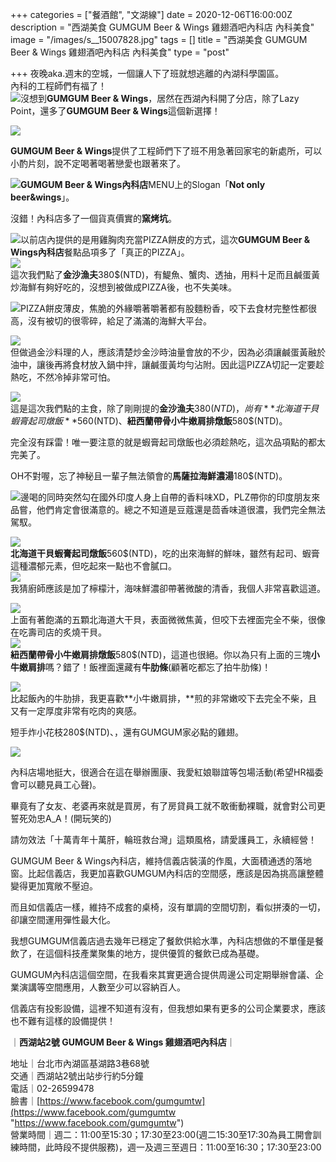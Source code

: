 +++
categories = ["餐酒館", "文湖線"]
date = 2020-12-06T16:00:00Z
description = "西湖美食 GUMGUM Beer & Wings 雞翅酒吧內科店 內科美食"
image = "/images/s__15007828.jpg"
tags = []
title = "西湖美食 GUMGUM Beer & Wings 雞翅酒吧內科店 內科美食"
type = "post"

+++
夜晚aka.週末的空城，一個讓人下了班就想逃離的內湖科學園區。  
內科的工程師們有福了！  
![](/images/s__15007818.jpg)沒想到**GUMGUM Beer & Wings**，居然在西湖內科開了分店，除了Lazy Point，還多了**GUMGUM Beer & Wings**這個新選擇！

![](/images/s__15007829.jpg)

**GUMGUM Beer & Wings**提供了工程師們下了班不用急著回家宅的新處所，可以小酌片刻，說不定喝著喝著戀愛也跟著來了。

![](/images/s__15007827.jpg)**GUMGUM Beer & Wings內科店**MENU上的Slogan「**Not only beer&wings**」。  
  
沒錯！內科店多了一個貨真價實的**窯烤坑**。

![](/images/s__15007826.jpg)以前店內提供的是用雞胸肉充當PIZZA餅皮的方式，這次**GUMGUM Beer & Wings內科店**餐點品項多了「真正的PIZZA」。  
![](/images/s__15007840.jpg)  
這次我們點了**金沙漁夫**380$(NTD)，有鯷魚、蟹肉、透抽，用料十足而且鹹蛋黃炒海鮮有夠好吃的，沒想到被做成PIZZA後，也不失美味。

![](/images/s__15007933.jpg)PIZZA餅皮薄皮，焦脆的外緣嚼著嚼著都有股麵粉香，咬下去食材完整性都很高，沒有被切的很零碎，給足了滿滿的海鮮大平台。

![](/images/s__15007936.jpg)  
但做過金沙料理的人，應該清楚炒金沙時油量會放的不少，因為必須讓鹹蛋黃融於油中，讓後再將食材放入鍋中拌，讓鹹蛋黃均勻沾附。因此這PIZZA切記一定要趁熱吃，不然冷掉非常可怕。  
  
![](/images/s__15007839.jpg)  
這是這次我們點的主食，除了剛剛提的**金沙漁夫**380$(NTD)，尚有**北海道干貝蝦膏起司燉飯**560$(NTD)、**紐西蘭帶骨小牛嫩肩排燉飯**580$(NTD)。

完全沒有踩雷！唯一要注意的就是蝦膏起司燉飯也必須趁熱吃，這次品項點的都太完美了。

OH不對喔，忘了神秘且一輩子無法領會的**馬薩拉海鮮濃湯**180$(NTD)。

![](/images/s__15007935.jpg)邊喝的同時突然勾在國外印度人身上自帶的香料味XD，PLZ帶你的印度朋友來品嘗，他們肯定會很滿意的。總之不知道是豆蔻還是茴香味道很濃，我們完全無法駕馭。

![](/images/s__15007845.jpg)  
**北海道干貝蝦膏起司燉飯**560$(NTD)，吃的出來海鮮的鮮味，雖然有起司、蝦膏這種濃郁元素，但吃起來一點也不會膩口。  
![](/images/s__15007816.jpg)  
我猜廚師應該是加了檸檬汁，海味鮮濃卻帶著微酸的清香，我個人非常喜歡這道。

![](/images/s__15007815.jpg)  
上面有著飽滿的五顆北海道大干貝，表面微微焦黃，但咬下去裡面完全不柴，很像在吃壽司店的炙燒干貝。  
![](/images/s__15007837.jpg)  
**紐西蘭帶骨小牛嫩肩排燉飯**580$(NTD)，這道也很絕。你以為只有上面的三塊**小牛嫩肩排**嗎？錯了！飯裡面還藏有**牛肋條**(顧著吃都忘了拍牛肋條)！

![](/images/s__15007835.jpg)  
比起飯內的牛肋排，我更喜歡**小牛嫩肩排，**煎的非常嫩咬下去完全不柴，且又有一定厚度非常有吃肉的爽感。

短手炸小花枝280$(NTD)、，還有GUMGUM家必點的雞翅。

![](/images/s__15007931.jpg)

內科店場地挺大，很適合在這在舉辦團康、我愛紅娘聯誼等包場活動(希望HR福委會可以聽見員工心聲)。

畢竟有了女友、老婆再來就是買房，有了房貸員工就不敢衝動裸職，就會對公司更誓死効忠A_A！(開玩笑的)

請勿效法「十萬青年十萬肝，輪班救台灣」這類風格，請愛護員工，永續經營！

GUMGUM Beer & Wings內科店，維持信義店裝潢的作風，大面積通透的落地窗。比起信義店，我更加喜歡GUMGUM內科店的空間感，應該是因為挑高讓整體變得更加寬敞不壓迫。

而且如信義店一樣，維持不成套的桌椅，沒有單調的空間切割，看似拼湊的一切，卻讓空間運用彈性最大化。

我想GUMGUM信義店過去幾年已穩定了餐飲供給水準，內科店想做的不單僅是餐飲了，在這個科技產業聚集的地方，提供優質的餐飲已成為基礎。

GUMGUM內科店這個空間，在我看來其實更適合提供周邊公司定期舉辦會議、企業演講等空間應用，人數至少可以容納百人。

信義店有投影設備，這裡不知道有沒有，但我想如果有更多的公司企業要求，應該也不難有這樣的設備提供！

｜**西湖站2號 GUMGUM Beer & Wings 雞翅酒吧內科店**｜ 

地址｜台北市內湖區基湖路3巷68號  
交通｜西湖站2號出站步行約5分鐘  
電話｜02-26599478  
臉書｜[https://www.facebook.com/gumgumtw](https://www.facebook.com/gumgumtw "https://www.facebook.com/gumgumtw")   
營業時間｜週二：11:00至15:30；17:30至23:00(週二15:30至17:30為員工開會訓練時間，此時段不提供服務)，週一及週三至週日：11:00至16:30；17:30至23:00